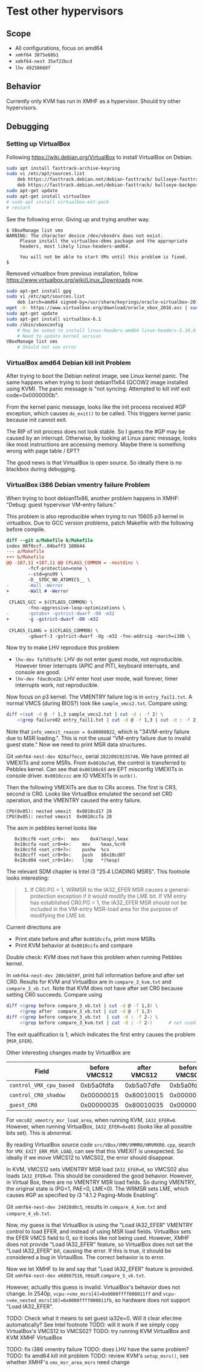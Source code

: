 # Test other hypervisors

## Scope
* All configurations, focus on amd64
* `xmhf64 3875e68b1`
* `xmhf64-nest 35ef22bcd`
* `lhv 49258660f`

## Behavior
Currently only KVM has run in XMHF as a hypervisor. Should try other
hypervisors.

## Debugging

### Setting up VirtualBox
Following <https://wiki.debian.org/VirtualBox> to install VirtualBox on Debian.

```sh
sudo apt install fasttrack-archive-keyring
sudo vi /etc/apt/sources.list
	deb https://fasttrack.debian.net/debian-fasttrack/ bullseye-fasttrack main contrib
	deb https://fasttrack.debian.net/debian-fasttrack/ bullseye-backports-staging main contrib
sudo apt-get update
sudo apt-get install virtualbox
# sudo apt install virtualbox-ext-pack
# restart
```

See the following error. Giving up and trying another way.

```
$ VBoxManage list vms
WARNING: The character device /dev/vboxdrv does not exist.
	 Please install the virtualbox-dkms package and the appropriate
	 headers, most likely linux-headers-amd64.

	 You will not be able to start VMs until this problem is fixed.
$ 
```

Removed virtualbox from previous installation, follow
<https://www.virtualbox.org/wiki/Linux_Downloads> now.

```sh
sudo apt-get install gpg
sudo vi /etc/apt/sources.list
	deb [arch=amd64 signed-by=/usr/share/keyrings/oracle-virtualbox-2016.gpg] https://download.virtualbox.org/virtualbox/debian bullseye contrib
wget -O- https://www.virtualbox.org/download/oracle_vbox_2016.asc | sudo gpg --dearmor --yes --output /usr/share/keyrings/oracle-virtualbox-2016.gpg
sudo apt-get update
sudo apt-get install virtualbox-6.1
sudo /sbin/vboxconfig
	# May be asked to install linux-headers-amd64 linux-headers-5.10.0-10-amd64
	# Need to update kernel version
VBoxManage list vms
	# Should not see error
```

### VirtualBox amd64 Debian kill init Problem

After trying to boot the Debian netinst image, see Linux kernel panic. The same
happens when trying to boot debian11x64 (QCOW2 image installed using KVM). The
panic message is "not syncing: Attempted to kill init! exit code=0x0000000b".

From the kernel panic message, looks like the init process received #GP
exception, which causes `do_exit()` to be called. This triggers kernel panic
because init cannot exit.

The RIP of init process does not look stable. So I guess the #GP may be caused
by an interrupt. Otherwise, by looking at Linux panic message, looks like most
instructions are accessing memory. Maybe there is something wrong with page
table / EPT?

The good news is that VirtualBox is open source. So ideally there is no
blackbox during debugging.

### VirtualBox i386 Debian vmentry failure Problem

When trying to boot debian11x86, another problem happens in XMHF:
"Debug: guest hypervisor VM-entry failure."

This problem is also reproducible when trying to run 15605 p3 kernel in
virtualbox. Due to GCC version problems, patch Makefile with the following
before compile.

```diff
diff --git a/Makefile b/Makefile
index 00f0ccf..04baff3 100644
--- a/Makefile
+++ b/Makefile
@@ -187,11 +187,11 @@ CFLAGS_COMMON = -nostdinc \
        -fcf-protection=none \
        --std=gnu99 \
        -D__STDC_NO_ATOMICS__ \
-       -Wall -Werror
+       -Wall # -Werror
 
 CFLAGS_GCC = $(CFLAGS_COMMON) \
        -fno-aggressive-loop-optimizations \
-       -gstabs+ -gstrict-dwarf -O0 -m32
+       -g -gstrict-dwarf -O0 -m32
 
 CFLAGS_CLANG = $(CFLAGS_COMMON) \
        -gdwarf-3 -gstrict-dwarf -Og -m32 -fno-addrsig -march=i386 \
```

Now try to make LHV reproduce this problem
* `lhv-dev fa7d55af6`: LHV do not enter guest mode, not reproducible. However
  timer interrupts (APIC and PIT), keyboard interrupts, and console are good.
* `lhv-dev fdac0ce2b`: LHV enter host user mode, wait forever, timer interrupts
  work, not reproducible.

Now focus on p3 kernel. The VMENTRY failure log is in `entry_fail1.txt`. A
normal VMCS (during BIOS?) look like `sample_vmcs2.txt`. Compare using:
```sh
diff <(cut -d @ -f 1,3 sample_vmcs2.txt | cut -d : -f 2) \
	<(grep failure02 entry_fail1.txt | cut -d @ -f 1,3 | cut -d : -f 2)
```

Note that `info_vmexit_reason = 0x80000022`, which is "34VM-entry failure due
to MSR loading.". This is not the usual "VM-entry failure due to invalid guest
state." Now we need to print MSR data structures.

Git `xmhf64-nest-dev 028a7fecc`, serial `20220919235746`. We have printed all
VMEXITs and some MSRs. From `0x0010a7a0`, the control is transferred to Pebbles
kernel. Can see that `0x00100c65` are EPT misconfig VMEXITs in console driver.
`0x0010cccc` are IO VMEXITs in `outb()`.

Then the following VMEXITs are due to CRx access. The first is CR3, second is
CR0. Looks like VirtualBox emulated the second set CR0 operation, and the
VMENTRY caused the entry failure.
```
CPU(0x05): nested vmexit  0x0010cd17 28
CPU(0x05): nested vmexit  0x0010ccfa 28
```

The asm in pebbles kernel looks like
```
   0x10ccf6 <set_cr0>:	mov    0x4(%esp),%eax
   0x10ccfa <set_cr0+4>:	mov    %eax,%cr0
   0x10ccfd <set_cr0+7>:	pushw  %cs
   0x10ccff <set_cr0+9>:	push   $0x10cd07
   0x10cd04 <set_cr0+14>:	ljmp   *(%esp)
```

The relevant SDM chapter is Intel i3 "25.4 LOADING MSRS". This footnote looks
interesting:
> 1. If CR0.PG = 1, WRMSR to the IA32_EFER MSR causes a general-protection
> exception if it would modify the LME bit. If VM entry has
> established CR0.PG = 1, the IA32_EFER MSR should not be included in the
> VM-entry MSR-load area for the purpose of modifying the
> LME bit.

Current directions are
* Print state before and after `0x0010ccfa`, print more MSRs
* Print KVM behavior at `0x0010ccfa` and compare

Double check: KVM does not have this problem when running Pebbles kernel.

In `xmhf64-nest-dev 280cb659f`, print full information before and after set
CR0. Results for KVM and VirtualBox are in `compare_3_kvm.txt` and
`compare_3_vb.txt`. Note that KVM does not have after set CR0 because setting
CR0 succeeds. Compare using
```sh
diff <(grep before compare_3_vb.txt | cut -d @ -f 1,3) \
     <(grep after  compare_3_vb.txt | cut -d @ -f 1,3)
diff <(grep before compare_3_vb.txt  | cut -d : -f 2-) \
     <(grep before compare_3_kvm.txt | cut -d : -f 2-)		# not used
```

The exit qualification is 1, which indicates the first entry causes the problem
(`MSR_EFER`).

Other interesting changes made by VirtualBox are

|Field                  |before VMCS12|after VMCS12|before VMCS02|after VMCS02|
|-----------------------|-------------|------------|-------------|------------|
|`control_VMX_cpu_based`|0xb5a0fdfa   |0xb5a07dfe  |0xb5a0fdfa   |0xb5a07dfe  |
|`control_CR0_shadow`   |0x00000015   |0x80010015  |0x00000015   |0x80010015  |
|`guest_CR0`            |0x00000035   |0x80010035  |0x00000035   |0x80010035  |

For `vmcs02_vmentry_msr_load_area`, when running KVM, `IA32_EFER=0`. However,
when running VirtualBox, `IA32_EFER=0xd01` (looks like all possible bits set).
This is abnormal.

By reading VirtualBox source code `src/VBox/VMM/VMMR0/HMVMXR0.cpp`, search for
`VMX_EXIT_ERR_MSR_LOAD`, can see that this VMEXIT is unexpected. So ideally if
we move VMCS12 to VMCS02, the error should disappear.

In KVM, VMCS12 sets VMENTRY MSR load `IA32_EFER=0`, so VMCS02 also loads
`IA32_EFER=0`. This should be considered the good behavior. However, in Virtual
Box, there are no VMENTRY MSR load fields. So during VMENTRY, the original
state is (PG=1, PAE=0, LME=0). The WRMSR sets LME, which causes #GP as
specified by i3 "4.1.2 Paging-Mode Enabling".

Git `xmhf64-nest-dev 24028d0c5`, results in `compare_4_kvm.txt` and
`compare_4_vb.txt`.

Now, my guess is that VirtualBox is using the "Load IA32_EFER" VMENTRY control
to load EFER, and instead of using MSR load fields. VirtualBox sets the EFER
VMCS field to 0, so it looks like not being used. However, XMHF does not
provide "Load IA32\_EFER" feature, so VirtualBox does not set the "Load
IA32\_EFER" bit, causing the error. If this is true, it should be considered
a bug in VirtaulBox. The correct behavior is to error.

Now we let XMHF to lie and say that "Load IA32\_EFER" feature is provided. Git
`xmhf64-nest-dev e68667516`, result `compare_5_vb.txt`.

However, actually this guess is invalid. VirtualBox's behavior does not change.
In 2540p, `vcpu->vmx_msrs[4]=0x0000ffff000011ff` and
`vcpu->vmx_nested_msrs[10]=0x0000ffff000011fb`, so hardware does not support
"Load IA32\_EFER".

TODO: Check what it means to set guest ia32e=0. Will it clear efer.lme automatically? See Intel footnote
TODO: will it work if we simply copy VirtualBox's VMCS12 to VMCS02?
TODO: try running KVM VirtualBox and KVM XMHF VirtualBox

TODO: fix i386 vmentry failure
TODO: does LHV have the same problem?
TODO: fix amd64 kill init problem
TODO: review KVM's `setup_msrs()`, see whether XMHF's `vmx_msr_area_msrs` need change


